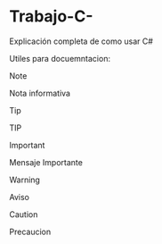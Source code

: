 # Trabajo-C-
Explicación completa de como usar C#

Utiles para docuemntacion:

>[!NOTE]
> Nota informativa

>[!TIP]
> TIP

>[!IMPORTANT]
> Mensaje Importante

>[!WARNING]
> Aviso

>[!CAUTION]
> Precaucion
